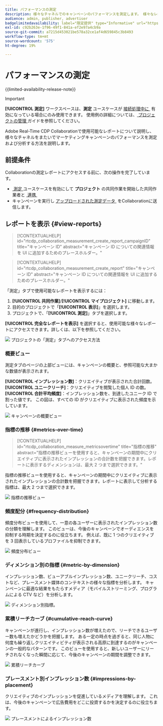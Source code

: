 ```yaml
---
title: パフォーマンスの測定
description: 様々なチャネルでのキャンペーンのパフォーマンスを測定します。 様々なレポートの使用方法と解釈方法について説明します。
audience: admin, publisher, advertiser
badgelimitedavailability: label="限定提供" type="Informative" url="https://helpx.adobe.com/jp/legal/product-descriptions/real-time-customer-data-platform-collaboration.html newtab=true"
exl-id: c92b263e-1f96-49f1-841a-ef2e97a4cb9a
source-git-commit: a7215d453021be578a32ce1af4d659845c3b8493
workflow-type: tm+mt
source-wordcount: '575'
ht-degree: 19%

---
```


# パフォーマンスの測定

{{limited-availability-release-note}}

>[!IMPORTANT]
>
>**[!UICONTROL 測定]** ワークスペースは、**測定** ユースケースが [&#x200B; 接続処理中に &#x200B;](../connect/establishing-connections.md#connection-settings) 有効になっている場合にのみ使用できます。 使用例の詳細については、[&#x200B; プロジェクトの管理 &#x200B;](./manage-projects.md#project-use-cases) ガイドを参照してください。

Adobe Real-Time CDP Collaborationで使用可能なレポートについて説明し、様々なチャネルをまたいでマーケティングキャンペーンのパフォーマンスを測定および分析する方法を説明します。

## 前提条件

Collaborationの測定レポートにアクセスする前に、次の操作を完了しています。

* [&#x200B; 測定 &#x200B;](/help/guide/connect/establishing-connections.md) ユースケースを有効にして **プロジェクト** の共同作業を開始した共同作業者と [&#x200B; 連携 &#x200B;](/help/guide/collaborate/manage-projects.md)
* キャンペーンを実行し [&#x200B; アップロードされた測定データ &#x200B;](/help/guide/setup/onboard-measurement-data.md) をCollaborationに送信します。

<!--

## Create a report {#create-report}

Hidden until functionality is live. At that point, move the contextualhelp from below into this section. 

The syntax rtcdp_collaboration_measurement_create_report is currently implemented in the UI. However, a preference would be to imlement the other contextualhelp ID from below instead, since that explicitly includes campaignID in the syntax. Need to sync up with UI team. More details in CORE-116991.

-->

## レポートを表示 {#view-reports}

>[!CONTEXTUALHELP]
>id="rtcdp_collaboration_measurement_create_report_campaignID"
>title="キャンペーン ID"
>abstract="キャンペーン ID についての関連情報を UI に追加するためのプレースホルダー。"

>[!CONTEXTUALHELP]
>id="rtcdp_collaboration_measurement_create_report"
>title="キャンペーン ID"
>abstract="キャンペーン ID についての関連情報を UI に追加するためのプレースホルダー。"

「測定」タブで使用可能なレポートを表示するには：

1. **[!UICONTROL 共同作業]**/**[!UICONTROL マイプロジェクト]** に移動します。
2. 目的のプロジェクトで「**[!UICONTROL 表示]**」を選択します。
3. プロジェクトで、「**[!UICONTROL 測定]**」タブを選択します。

**[!UICONTROL 完全なレポートを表示]** を選択すると、使用可能な様々なレポートにアクセスできます。詳しくは、以下を参照してください。

![&#x200B; プロジェクトの「測定」タブへのアクセス方法 &#x200B;](/help/assets/collaborate/measure/measurement.gif)

### 概要ビュー

測定タブのページの上部ビューには、キャンペーンの概要と、参照可能な大まかな数値が表示されます。

**[!UICONTROL インプレッション数]**：クリエイティブが表示された合計回数。
**[!UICONTROL ユニークリーチ]**：クリエイティブを閲覧した個人 ID の数。
**[!UICONTROL 合計平均頻度]**：インプレッション数を、到達したユニーク ID で割った値です。 この図は、すべての ID がクリエイティブに表示された頻度を示しています。

![&#x200B; キャンペーンの概要ビュー &#x200B;](/help/assets/collaborate/measure/campaign-summary.png)

### 指標の推移 {#metrics-over-time}

>[!CONTEXTUALHELP]
>id="rtcdp_collaboration_measure_metricsovertime"
>title="指標の推移"
>abstract="指標の推移ビューを使用すると、キャンペーンの期間中にクリエイティブに表示されたインプレッションの合計数を把握できます。レポートに表示するディメンションは、最大 2 つまで選択できます。"

指標の推移ビューを使用すると、キャンペーンの期間中にクリエイティブに表示されたインプレッションの合計数を把握できます。レポートに表示して分析する指標は、最大 2 つまで選択できます。

![&#x200B; 指標の推移ビュー &#x200B;](/help/assets/collaborate/measure/metrics-over-time.png)

### 頻度配分 {#frequency-distribution}

頻度分布ビューを使用して、一意の各ユーザーに表示されたインプレッション数の分類を理解します。 このビューは、今後のキャンペーンでオーディエンスを抑制する時期を決定するのに役立ちます。 例えば、既に 1 つのクリエイティブを 3 回表示しているプロファイルを抑制できます。

![&#x200B; 頻度分布ビュー &#x200B;](/help/assets/collaborate/measure/frequency-distribution.gif)

### ディメンション別の指標 {#metric-by-dimension}

インプレッション数、ビューアブルインプレッション数、ユニークリーチ、コストなど、プレースメント媒体のコンテキストの様々な指標を分析します。 キャンペーンに最適な結果をもたらすメディア（モバイルストリーミング、プログラムによる CTV など）を分析します。

![&#x200B; ディメンション別指標。](/help/assets/collaborate/measure/metric-by-dimension.png)

### 累積リーチカーブ {#cumulative-reach-curve}

キャンペーンが進行し、インプレッション数が増えたので、リーチできるユーザー数も増えたかどうかを把握します。 ある一定の時点を過ぎると、同じ人物に何度も繰り返しクリエイティビティが表示される高原に到達するのがキャンペーンの一般的なパターンです。 このビューを使用すると、新しいユーザーにリーチされなくなった瞬間に応じて、今後のキャンペーンの期間を調整できます。

![&#x200B; 累積リーチカーブ &#x200B;](/help/assets/collaborate/measure/cumulative-reach-curve.png)

### プレースメント別インプレッション数 {#impressions-by-placement}

クリエイティブのインプレッションを促進しているメディアを理解します。 これは、今後のキャンペーンで広告費用をどこに投資するかを決定するのに役立ちます。

![&#x200B; プレースメントによるインプレッション数 &#x200B;](/help/assets/collaborate/measure/impressions-by-placement.png)
